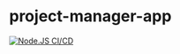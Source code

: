 # project-manager-app
[![Node.JS CI/CD](https://github.com/raul-octavian/project-manager-app/actions/workflows/main.yml/badge.svg?branch=main)](https://github.com/raul-octavian/project-manager-app/actions/workflows/main.yml)

